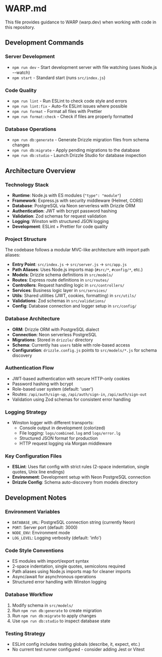 # WARP.md

This file provides guidance to WARP (warp.dev) when working with code in this repository.

## Development Commands

### Server Development

- `npm run dev` - Start development server with file watching (uses Node.js --watch)
- `npm start` - Standard start (runs `src/index.js`)

### Code Quality

- `npm run lint` - Run ESLint to check code style and errors
- `npm run lint:fix` - Auto-fix ESLint issues where possible
- `npm run format` - Format all files with Prettier
- `npm run format:check` - Check if files are properly formatted

### Database Operations

- `npm run db:generate` - Generate Drizzle migration files from schema changes
- `npm run db:migrate` - Apply pending migrations to the database
- `npm run db:studio` - Launch Drizzle Studio for database inspection

## Architecture Overview

### Technology Stack

- **Runtime**: Node.js with ES modules (`"type": "module"`)
- **Framework**: Express.js with security middleware (Helmet, CORS)
- **Database**: PostgreSQL via Neon serverless with Drizzle ORM
- **Authentication**: JWT with bcrypt password hashing
- **Validation**: Zod schemas for request validation
- **Logging**: Winston with structured JSON logging
- **Development**: ESLint + Prettier for code quality

### Project Structure

The codebase follows a modular MVC-like architecture with import path aliases:

- **Entry Point**: `src/index.js` → `src/server.js` → `src/app.js`
- **Path Aliases**: Uses Node.js imports map (`#src/*`, `#config/*`, etc.)
- **Models**: Drizzle schema definitions in `src/models/`
- **Routes**: Express route definitions in `src/routes/`
- **Controllers**: Request handling logic in `src/controllers/`
- **Services**: Business logic layer in `src/services/`
- **Utils**: Shared utilities (JWT, cookies, formatting) in `src/utils/`
- **Validations**: Zod schemas in `src/validations/`
- **Config**: Database connection and logger setup in `src/config/`

### Database Architecture

- **ORM**: Drizzle ORM with PostgreSQL dialect
- **Connection**: Neon serverless PostgreSQL
- **Migrations**: Stored in `drizzle/` directory
- **Schema**: Currently has `users` table with role-based access
- **Configuration**: `drizzle.config.js` points to `src/models/*.js` for schema discovery

### Authentication Flow

- JWT-based authentication with secure HTTP-only cookies
- Password hashing with bcrypt
- Role-based user system (default: 'user')
- Routes: `/api/auth/sign-up`, `/api/auth/sign-in`, `/api/auth/sign-out`
- Validation using Zod schemas for consistent error handling

### Logging Strategy

- Winston logger with different transports:
  - Console output in development (colorized)
  - File logging: `logs/combined.log` and `logs/error.lg`
  - Structured JSON format for production
  - HTTP request logging via Morgan middleware

### Key Configuration Files

- **ESLint**: Uses flat config with strict rules (2-space indentation, single quotes, Unix line endings)
- **Environment**: Development setup with Neon PostgreSQL connection
- **Drizzle Config**: Schema auto-discovery from models directory

## Development Notes

### Environment Variables

- `DATABASE_URL`: PostgreSQL connection string (currently Neon)
- `PORT`: Server port (default: 3000)
- `NODE_ENV`: Environment mode
- `LOG_LEVEL`: Logging verbosity (default: 'info')

### Code Style Conventions

- ES modules with import/export syntax
- 2-space indentation, single quotes, semicolons required
- Path aliases using Node.js imports map for cleaner imports
- Async/await for asynchronous operations
- Structured error handling with Winston logging

### Database Workflow

1. Modify schema in `src/models/`
2. Run `npm run db:generate` to create migration
3. Run `npm run db:migrate` to apply changes
4. Use `npm run db:studio` to inspect database state

### Testing Strategy

- ESLint config includes testing globals (describe, it, expect, etc.)
- No current test runner configured - consider adding Jest or Vitest
